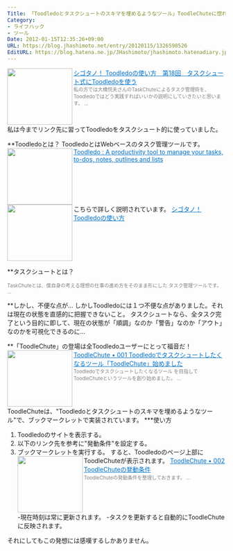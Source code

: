```yaml
---
Title: 「Toodledoとタスクシュートのスキマを埋めるようなツール」ToodleChuteに惚れた！
Category:
- ライフハック
- ツール
Date: 2012-01-15T12:35:26+09:00
URL: https://blog.jhashimoto.net/entry/20120115/1326598526
EditURL: https://blog.hatena.ne.jp/JHashimoto/jhashimoto.hatenadiary.jp/atom/entry/12921228815717256864
---
```


<a href="http://cyblog.jp/modules/weblogs/8282" target="_blank"><img class="alignleft" align="left" border="0" src="http://capture.heartrails.com/150x130/shadow?http://cyblog.jp/modules/weblogs/8282" alt="" width="150" height="130" /></a><a style="color:#0070C5;" href="http://cyblog.jp/modules/weblogs/8282" target="_blank">シゴタノ！ Toodledoの使い方　第18回　タスクシュート式にToodledoを使う</a><a href="http://b.hatena.ne.jp/entry/http://cyblog.jp/modules/weblogs/8282" target="_blank"><img border="0" src="http://b.hatena.ne.jp/entry/image/http://cyblog.jp/modules/weblogs/8282" alt="" /></a><br><span style="color: #808080;font-size: 80%;">私の方では大橋悦夫さんのTaskChuteによるタスク管理術を、Toodledoではどう実践すればいいかの説明にしていきたいと思います。 ...</span><br style="clear:both;" />
私は今までリンク先に習ってToodledoをタスクシュート的に使っていました。

**Toodledoとは？
ToodledoとはWebベースのタスク管理ツールです。
<a href="http://www.toodledo.com/index.php" target="_blank"><img class="alignleft" align="left" border="0" src="http://capture.heartrails.com/150x130/shadow?http://www.toodledo.com/index.php" alt="" width="150" height="130" /></a><a style="color:#0070C5;" href="http://www.toodledo.com/index.php" target="_blank">Toodledo : A productivity tool to manage your tasks, to-dos, notes, outlines and lists</a><a href="http://b.hatena.ne.jp/entry/http://www.toodledo.com/index.php" target="_blank"><img border="0" src="http://b.hatena.ne.jp/entry/image/http://www.toodledo.com/index.php" alt="" /></a><br style="clear:both;" />
こちらで詳しく説明されています。
<a href="http://cyblog.jp/modules/weblogs/category/toodledohowtodo" target="_blank"><img class="alignleft" align="left" border="0" src="http://capture.heartrails.com/150x130/shadow?http://cyblog.jp/modules/weblogs/category/toodledohowtodo" alt="" width="150" height="130" /></a><a style="color:#0070C5;" href="http://cyblog.jp/modules/weblogs/category/toodledohowtodo" target="_blank">シゴタノ！ Toodledoの使い方</a><a href="http://b.hatena.ne.jp/entry/http://cyblog.jp/modules/weblogs/category/toodledohowtodo" target="_blank"><img border="0" src="http://b.hatena.ne.jp/entry/image/http://cyblog.jp/modules/weblogs/category/toodledohowtodo" alt="" /></a><br style="clear:both;" />

**タスクシュートとは？
<p><a href="http://shigotano.info/item/79980/2259/"><img src="https://www.wom-p.com/upload/banner/2259_1382800482.jpg" alt="" /></a><a href="http://b.hatena.ne.jp/entry/http://shigotano.info/mbr/taskchute2/paypal.html" target="_blank"><img src="http://b.hatena.ne.jp/entry/image/http://shigotano.info/mbr/taskchute2/paypal.html" alt="" border="0" /></a><br /><span style="color: #808080; font-size: 80%;">TaskChuteとは、僕自身の考える理想の仕事の進め方をそのまま形にした タスク管理ツールです。 ...</span></p>

**しかし、不便な点が...
しかしToodledoには１つ不便な点がありました。それは現在の状態を直感的に把握できないこと。
タスクシュートなら、全タスク完了という目的に即して、現在の状態が「順調」なのか「警告」なのか「アウト」なのかを可視化できるのに...

**「ToodleChute」の登場は全Toodledoユーザーにとって福音だ！
<a href="http://toodlechute.tumblr.com/post/15622615991/toodledo-toodlechute" target="_blank"><img class="alignleft" align="left" border="0" src="http://capture.heartrails.com/150x130/shadow?http://toodlechute.tumblr.com/post/15622615991/toodledo-toodlechute" alt="" width="150" height="130" /></a><a style="color:#0070C5;" href="http://toodlechute.tumblr.com/post/15622615991/toodledo-toodlechute" target="_blank">ToodleChute &#8226; 001 Toodledoでタスクシュートしたくなるツール「ToodleChute」始めました</a><a href="http://b.hatena.ne.jp/entry/http://toodlechute.tumblr.com/post/15622615991/toodledo-toodlechute" target="_blank"><img border="0" src="http://b.hatena.ne.jp/entry/image/http://toodlechute.tumblr.com/post/15622615991/toodledo-toodlechute" alt="" /></a><br><span style="color: #808080;font-size: 80%;">Toodledoでタスクシュートしたくなるツール  を目指してToodleChuteというツールを創り始めました。 ...</span><br style="clear:both;" />
ToodleChuteは、"Toodledoとタスクシュートのスキマを埋めるようなツール"で、ブックマークレットで実装されています。
***使い方
1. Toodledoのサイトを表示する。
2. 以下のリンク先を参考に"発動条件"を設定する。
3. ブックマークレットを実行する。
すると、Toodledoのページ上部にToodleChuteが表示されます。
<a href="http://toodlechute.tumblr.com/post/15728192653/002-toodlechute" target="_blank"><img class="alignleft" align="left" border="0" src="http://capture.heartrails.com/150x130/shadow?http://toodlechute.tumblr.com/post/15728192653/002-toodlechute" alt="" width="150" height="130" /></a><a style="color:#0070C5;" href="http://toodlechute.tumblr.com/post/15728192653/002-toodlechute" target="_blank">ToodleChute &#8226; 002 ToodleChuteの発動条件</a><a href="http://b.hatena.ne.jp/entry/http://toodlechute.tumblr.com/post/15728192653/002-toodlechute" target="_blank"><img border="0" src="http://b.hatena.ne.jp/entry/image/http://toodlechute.tumblr.com/post/15728192653/002-toodlechute" alt="" /></a><br><span style="color: #808080;font-size: 80%;">ToodleChuteの発動条件を整理しておきます。 ...</span><br style="clear:both;" />
-現在時刻は常に更新されます。
-タスクを更新すると自動的にToodleChuteに反映されます。

それにしてもこの発想には感嘆するしかありません。
